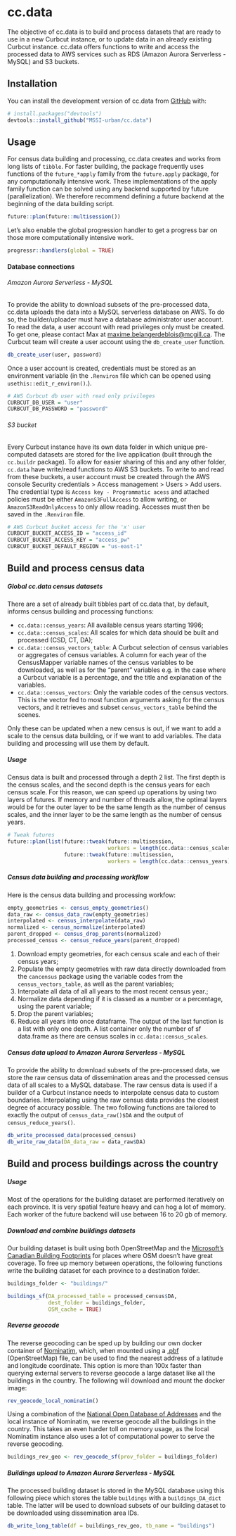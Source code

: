 
<!-- README.md is generated from README.Rmd. Please edit that file -->

# cc.data

<!-- badges: start -->
<!-- badges: end -->

The objective of cc.data is to build and process datasets that are ready
to use in a new Curbcut instance, or to update data in an already
existing Curbcut instance. cc.data offers functions to write and access
the processed data to AWS services such as RDS (Amazon Aurora
Serverless - MySQL) and S3 buckets.

## Installation

You can install the development version of cc.data from
[GitHub](https://github.com/) with:

``` r
# install.packages("devtools")
devtools::install_github("MSSI-urban/cc.data")
```

## Usage

For census data building and processing, cc.data creates and works from
long lists of `tibble`. For faster building, the package frequently uses
functions of the `future_*apply` family from the `future.apply` package,
for any computationally intensive work. These implementations of the
apply family function can be solved using any backend supported by
future (parallelization). We therefore recommend defining a future
backend at the beginning of the data building script.

``` r
future::plan(future::multisession())
```

Let’s also enable the global progression handler to get a progress bar
on those more computationally intensive work.

``` r
progressr::handlers(global = TRUE)
```

#### Database connections

###### Amazon Aurora Serverless - MySQL

To provide the ability to download subsets of the pre-processed data,
cc.data uploads the data into a MySQL serverless database on AWS. To do
so, the builder/uploader must have a database administrator user
account. To read the data, a user account with read privileges only must
be created. To get one, please contact Max at
<maxime.belangerdeblois@mcgill.ca>. The Curbcut team will create a user
account using the `db_create_user` function.

``` r
db_create_user(user, password)
```

Once a user account is created, credentials must be stored as an
environment variable (in the `.Renviron` file which can be opened using
`usethis::edit_r_environ()`.).

``` r
# AWS Curbcut db user with read only privileges
CURBCUT_DB_USER = "user"
CURBCUT_DB_PASSWORD = "password"
```

###### S3 bucket

Every Curbcut instance have its own data folder in which unique
pre-computed datasets are stored for the live application (built through
the `cc.buildr` package). To allow for easier sharing of this and any
other folder, `cc.data` have write/read functions to AWS S3 buckets. To
write to and read from these buckets, a user account must be created
through the AWS console Security credentials \> Access management \>
Users \> Add users. The credential type is
`Access key - Programmatic acess` and attached policies must be either
`AmazonS3FullAccess` to allow writing, or `AmazonS3ReadOnlyAccess` to
only allow reading. Accesses must then be saved in the `.Renviron` file.

``` r
# AWS Curbcut bucket access for the 'x' user
CURBCUT_BUCKET_ACCESS_ID = "access_id"
CURBCUT_BUCKET_ACCESS_KEY = "access_pw"
CURBCUT_BUCKET_DEFAULT_REGION = "us-east-1"
```

## Build and process census data

##### Global cc.data census datasets

There are a set of already built tibbles part of cc.data that, by
default, informs census building and processing functions:

- `cc.data::census_years`: All available census years starting 1996;
- `cc.data::census_scales`: All scales for which data should be built
  and processed (CSD, CT, DA);
- `cc.data::census_vectors_table`: A Curbcut selection of census
  variables or aggregates of census variables. A column for each year of
  the CensusMapper variable names of the census variables to be
  downloaded, as well as for the “parent” variables e.g. in the case
  where a Curbcut variable is a percentage, and the title and
  explanation of the variables.
- `cc.data::census_vectors`: Only the variable codes of the census
  vectors. This is the vector fed to most function arguments asking for
  the census vectors, and it retrieves and subset `census_vectors_table`
  behind the scenes.

Only these can be updated when a new census is out, if we want to add a
scale to the census data building, or if we want to add variables. The
data building and processing will use them by default.

##### Usage

Census data is built and processed through a depth 2 list. The first
depth is the census scales, and the second depth is the census years for
each census scale. For this reason, we can speed up operations by using
two layers of futures. If memory and number of threads allow, the
optimal layers would be for the outer layer to be the same length as the
number of census scales, and the inner layer to be the same length as
the number of census years.

``` r
# Tweak futures
future::plan(list(future::tweak(future::multisession,
                                workers = length(cc.data::census_scales)),
                  future::tweak(future::multisession,
                                workers = length(cc.data::census_years))))
```

##### Census data building and processing workflow

Here is the census data building and processing workfow:

``` r
empty_geometries <- census_empty_geometries()
data_raw <- census_data_raw(empty_geometries)
interpolated <- census_interpolate(data_raw)
normalized <- census_normalize(interpolated)
parent_dropped <- census_drop_parents(normalized)
processed_census <- census_reduce_years(parent_dropped)
```

1.  Download empty geometries, for each census scale and each of their
    census years;
2.  Populate the empty geometries with raw data directly downloaded from
    the `cancensus` package using the variable codes from the
    `census_vectors_table`, as well as the parent variables;
3.  Interpolate all data of all all years to the most recent census
    year.;
4.  Normalize data depending if it is classed as a number or a
    percentage, using the parent variable;
5.  Drop the parent variables;
6.  Reduce all years into once dataframe. The output of the last
    function is a list with only one depth. A list container only the
    number of sf data.frame as there are census scales in
    `cc.data::census_scales`.

##### Census data upload to Amazon Aurora Serverless - MySQL

To provide the ability to download subsets of the pre-processed data, we
store the raw census data of dissemination areas and the processed
census data of all scales to a MySQL database. The raw census data is
used if a builder of a Curbcut instance needs to interpolate census data
to custom boundaries. Interpolating using the raw census data provides
the closest degree of accuracy possible. The two following functions are
tailored to exactly the output of `census_data_raw()$DA` and the output
of `census_reduce_years()`.

``` r
db_write_processed_data(processed_census)
db_write_raw_data(DA_data_raw = data_raw$DA)
```

## Build and process buildings across the country

##### Usage

Most of the operations for the building dataset are performed
iteratively on each province. It is very spatial feature heavy and can
hog a lot of memory. Each worker of the future backend will use between
16 to 20 gb of memory.

##### Download and combine buildings datasets

Our building dataset is built using both OpenStreetMap and the
[Microsoft’s Canadian Building
Footprints](https://github.com/microsoft/CanadianBuildingFootprints) for
places where OSM doesn’t have great coverage. To free up memory between
operations, the following functions write the building dataset for each
province to a destination folder.

``` r
buildings_folder <- "buildings/"

buildings_sf(DA_processed_table = processed_census$DA,
             dest_folder = buildings_folder,
             OSM_cache = TRUE)
```

##### Reverse geocode

The reverse geocoding can be sped up by building our own docker
container of [Nominatim](https://nominatim.org/), which, when mounted
using a [.pbf](http://download.geofabrik.de/north-america/canada.html)
(OpenStreetMap) file, can be used to find the nearest address of a
latitude and longitude coordinate. This option is more than 100x faster
than querying external servers to reverse geocode a large dataset like
all the buildings in the country. The following will download and mount
the docker image:

``` r
rev_geocode_local_nominatim()
```

Using a combination of the [National Open Database of
Addresses](https://www.statcan.gc.ca/en/lode/databases/oda) and the
local instance of Nominatim, we reverse geocode all the buildings in the
country. This takes an even harder toll on memory usage, as the local
Nominatim instance also uses a lot of computational power to serve the
reverse geocoding.

``` r
buildings_rev_geo <- rev_geocode_sf(prov_folder = buildings_folder)
```

##### Buildings upload to Amazon Aurora Serverless - MySQL

The processed building dataset is stored in the MySQL database using
this following piece which stores the table `buildings` with a
`buildings_DA_dict` table. The latter will be used to download subsets
of our building dataset to be downloaded using dissemination area IDs.

``` r
db_write_long_table(df = buildings_rev_geo, tb_name = "buildings")
```
